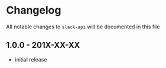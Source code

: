 # Changelog

All notable changes to `slack-api` will be documented in this file

## 1.0.0 - 201X-XX-XX

- initial release

